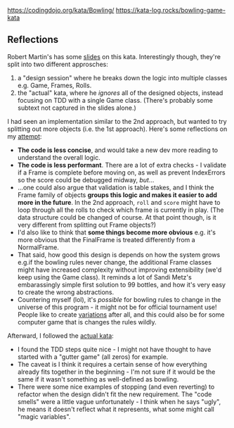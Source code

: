 https://codingdojo.org/kata/Bowling/
https://kata-log.rocks/bowling-game-kata

## Reflections

Robert Martin's has some [slides](http://butunclebob.com/ArticleS.UncleBob.TheBowlingGameKata) on this kata. Interestingly though, they're split into two different approsches:
1. a "design session" where he breaks down the logic into multiple classes e.g. Game, Frames, Rolls.
2. the "actual" kata, where he _ignores_ all of the designed objects, instead focusing on TDD with a single Game class. (There's probably some subtext not captured in the slides alone.)

I had seen an implementation similar to the 2nd approach, but wanted to try splitting out more objects (i.e. the 1st approach). Here's some reflections on my [attempt](./bowling_oop.py):
- **The code is less concise**, and would take a new dev more reading to understand the overall logic.
- **The code is less performant**. There are a lot of extra checks - I validate if a Frame is complete before moving on, as well as prevent IndexErrors so the score could be debugged midway, _but_...
- ...one could also argue that validation is table stakes, and I think the Frame family of objects **groups this logic and makes it easier to add more in the future**. In the 2nd approach, `roll` and `score` might have to loop through all the rolls to check which frame is currently in play. (The data structure could be changed of course. At that point though, is it very different from splitting out Frame objects?)
- I'd also like to think that **some things become more obvious** e.g. it's more obvious that the FinalFrame is treated differently from a NormalFrame.
- That said, how good this design is depends on how the system grows e.g.if the bowling rules never change, the additional Frame classes might have increased complexity without improving extensibility (we'd keep using the Game class). It reminds a lot of Sandi Metz's embarassingly simple first solution to 99 bottles, and how it's very easy to create the wrong abstractions.
- Countering myself (lol), it's _possible_ for bowling rules to change in the universe of this program - it might not be for official tournament use! People like to create [variations](https://en.wikipedia.org/wiki/Bowling#Variations) after all, and this could also be for some computer game that is changes the rules wildly.

Afterward, I followed the [actual kata](./bowling_tdd.py):
- I found the TDD steps quite nice - I might not have thought to have started with a "gutter game" (all zeros) for example.
- The caveat is I think it requires a certain sense of how everything already fits together in the beginning - I'm not sure if it would be the same if it wasn't something as well-defined as bowling.
- There were some nice examples of stopping (and even reverting) to refactor when the design didn't fit the new requirement. The "code smells" were a little vague unfortunately - I think when he says "ugly", he means it doesn't reflect what it represents, what some might call "magic variables".
